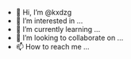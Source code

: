 - 👋 Hi, I’m @kxdzg
- 👀 I’m interested in ...
- 🌱 I’m currently learning ...
- 💞️ I’m looking to collaborate on ...
- 📫 How to reach me ...

<!---
kxdzg/kxdzg is a ✨ special ✨ repository because its `README.md` (this file) appears on your GitHub profile.
You can click the Preview link to take a look at your changes.
--->
